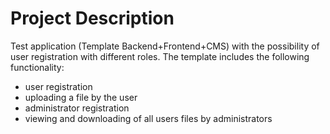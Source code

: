 # Project Description
Test application (Template Backend+Frontend+CMS) with the possibility of user registration with different roles. The template includes the following functionality:
- user registration
- uploading a file by the user
- administrator registration
- viewing and downloading of all users files by administrators
